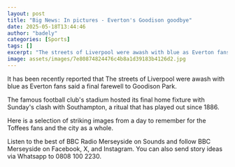 ```yaml
---
layout: post
title: "Big News: In pictures - Everton's Goodison goodbye"
date: 2025-05-18T13:44:46
author: "badely"
categories: [Sports]
tags: []
excerpt: "The streets of Liverpool were awash with blue as Everton fans bid a final farewell to Goodison Park."
image: assets/images/7e80874824476c4b8a1d39183b4126d2.jpg
---
```


It has been recently reported that The streets of Liverpool were awash with blue as Everton fans said a final farewell to Goodison Park.

The famous football club's stadium hosted its final home fixture with Sunday's clash with Southampton, a ritual that has played out since 1886.

Here is a selection of striking images from a day to remember for the Toffees fans and the city as a whole.

Listen to the best of BBC Radio Merseyside on Sounds and follow BBC Merseyside on Facebook, X, and Instagram. You can also send story ideas via Whatsapp to 0808 100 2230.

